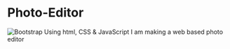 # Photo-Editor
![Bootstrap](https://img.shields.io/badge/bootstrap-%23563D7C.svg?style=for-the-badge&logo=bootstrap&logoColor=white)
Using html, CSS &amp; JavaScript I am making a web based photo editor

